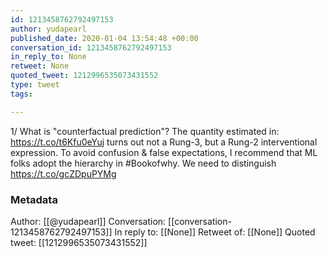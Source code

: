 ```yaml
---
id: 1213458762792497153
author: yudapearl
published_date: 2020-01-04 13:54:48 +00:00
conversation_id: 1213458762792497153
in_reply_to: None
retweet: None
quoted_tweet: 1212996535073431552
type: tweet
tags:

---
```


1/ What is "counterfactual prediction"? The quantity estimated in: https://t.co/t6Kfu0eYuj turns out not a Rung-3, but a Rung-2 interventional expression. To avoid confusion &amp; false expectations, I recommend that ML folks adopt the hierarchy in #Bookofwhy. We need to distinguish https://t.co/gcZDpuPYMg

### Metadata

Author: [[@yudapearl]]
Conversation: [[conversation-1213458762792497153]]
In reply to: [[None]]
Retweet of: [[None]]
Quoted tweet: [[1212996535073431552]]
